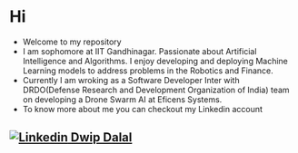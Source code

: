  # Hi 
- Welcome to my repository
- I am sophomore at IIT Gandhinagar. Passionate about Artificial Intelligence and Algorithms. I enjoy developing and deploying Machine Learning models to address problems in the Robotics and Finance.
- Currently I am wroking as a Software Developer Inter with DRDO(Defense Research and Development Organization of India) team on developing a Drone Swarm AI at Eficens Systems.
- To know more about me you can checkout my Linkedin account
## [![Linkedin](https://i.stack.imgur.com/gVE0j.png) Dwip Dalal](https://www.linkedin.com/in/dwip-dalal-a7a440190)&nbsp;


<!---
dwipddalal/dwipddalal is a ✨ special ✨ repository because its `README.md` (this file) appears on your GitHub profile.
You can click the Preview link to take a look at your changes.
--->
